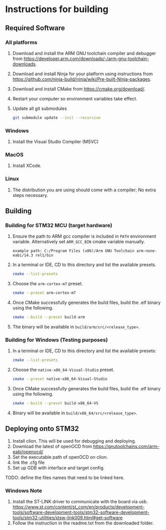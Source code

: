 # Instructions for building

## Required Software

### All platforms

1. Download and install the ARM GNU toolchain compiler and debugger from <https://developer.arm.com/downloads/-/arm-gnu-toolchain-downloads>.
2. Download and install Ninja for your platform using instructions from <https://github.com/ninja-build/ninja/wiki/Pre-built-Ninja-packages>.
3. Download and install CMake from <https://cmake.org/download/>.
4. Restart your computer so environment variables take effect.
5. Update all git submodules

   ```bash
   git submodule update --init --recursive
   ```

### Windows

1. Install the Visual Studio Compiler (MSVC)

### MacOS

1. Install XCode.

### Linux

1. The distribution you are using should come with a compiler; No extra steps necessary.

## Building

### Building for STM32 MCU (target hardware)

1. Ensure the path to ARM gcc compiler is included in `PATH` environment variable. Alternatively set `ARM_GCC_BIN` cmake variable manually.

   ```text
   example path: C:/Program Files (x86)/Arm GNU Toolchain arm-none-eabi/14.3 rel1/bin
   ```

2. In a terminal or IDE, CD to this directory and list the available presets.

   ```bash
   cmake --list-presets
   ```

3. Choose the `arm-cortex-m7` preset.

   ```bash
   cmake --preset arm-cortex-m7
   ```

4. Once CMake successfully generates the build files, build the .elf binary using the following.

   ```bash
   cmake --build --preset build-arm
   ```

5. The binary will be available in `build/arm/src/<release_type>`.

### Building for Windows (Testing purposes)

1. In a terminal or IDE, CD to this directory and list the available presets:

   ```bash
   cmake --list-presets
   ```

2. Choose the `native-x86_64-Visual-Studio` preset.

   ```bash
   cmake --preset native-x86_64-Visual-Studio
   ```

3. Once CMake successfully generates the build files, build the .elf binary using the following.

   ```bash
   cmake --build --preset build-x86_64-VS
   ```

4. Binary will be available in `build/x86_64/src/<release_type>`.

## Deploying onto STM32

1. Install clion. This will be used for debugging and deploying.
2. Download the latest of openOCD from <https://gnutoolchains.com/arm-eabi/openocd/>
3. Set the executable path of openOCD on clion.
4. link the .cfg file
5. Set up GDB with interface and target config.

TODO: define the files names that need to be linked here.

### Windows Note

1. Install the ST-LINK driver to communicate with the board via usb. <https://www.st.com/content/st_com/en/products/development-tools/software-development-tools/stm32-software-development-tools/stm32-utilities/stsw-link009.html#get-software>
2. Follow the instruction in the readme.txt from the downloaded folder.
